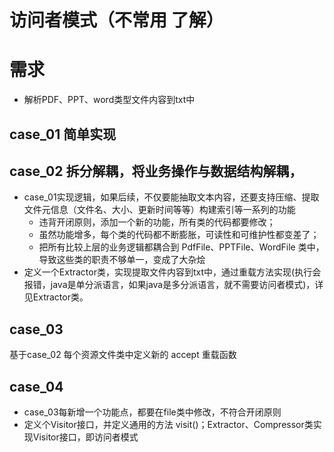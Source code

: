 # 访问者模式（不常用 了解）

# 需求
- 解析PDF、PPT、word类型文件内容到txt中

## case_01 简单实现 

## case_02   拆分解耦，将业务操作与数据结构解耦，
- case_01实现逻辑，如果后续，不仅要能抽取文本内容，还要支持压缩、提取文件元信息（文件名、大小、更新时间等等）构建索引等一系列的功能
    - 违背开闭原则，添加一个新的功能，所有类的代码都要修改；
    - 虽然功能增多，每个类的代码都不断膨胀，可读性和可维护性都变差了；
    - 把所有比较上层的业务逻辑都耦合到 PdfFile、PPTFile、WordFile 类中，导致这些类的职责不够单一，变成了大杂烩
- 定义一个Extractor类，实现提取文件内容到txt中，通过重载方法实现(执行会报错，java是单分派语言，如果java是多分派语言，就不需要访问者模式)，详见Extractor类。

## case_03 
 基于case_02 每个资源文件类中定义新的 accept 重载函数
 
## case_04
  - case_03每新增一个功能点，都要在file类中修改，不符合开闭原则
  - 定义个Visitor接口，并定义通用的方法 visit()；Extractor、Compressor类实现Visitor接口，即访问者模式